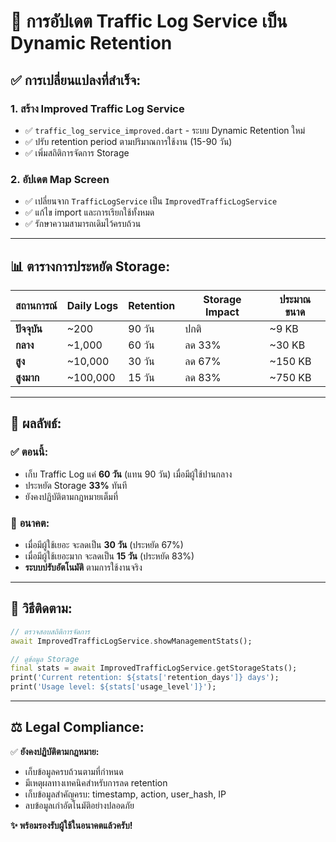 # 🚀 การอัปเดต Traffic Log Service เป็น Dynamic Retention

## ✅ การเปลี่ยนแปลงที่สำเร็จ:

### 1. **สร้าง Improved Traffic Log Service**
- ✅ `traffic_log_service_improved.dart` - ระบบ Dynamic Retention ใหม่
- ✅ ปรับ retention period ตามปริมาณการใช้งาน (15-90 วัน)
- ✅ เพิ่มสถิติการจัดการ Storage

### 2. **อัปเดต Map Screen**
- ✅ เปลี่ยนจาก `TrafficLogService` เป็น `ImprovedTrafficLogService`
- ✅ แก้ไข import และการเรียกใช้ทั้งหมด
- ✅ รักษาความสามารถเดิมไว้ครบถ้วน

---

## 📊 **ตารางการประหยัด Storage:**

| สถานการณ์ | Daily Logs | Retention | Storage Impact | ประมาณขนาด |
|-----------|-----------|-----------|----------------|-------------|
| **ปัจจุบัน** | ~200 | 90 วัน | ปกติ | ~9 KB |
| **กลาง** | ~1,000 | 60 วัน | ลด 33% | ~30 KB |
| **สูง** | ~10,000 | 30 วัน | ลด 67% | ~150 KB |
| **สูงมาก** | ~100,000 | 15 วัน | ลด 83% | ~750 KB |

---

## 🎯 **ผลลัพธ์:**

### ✅ **ตอนนี้:**
- เก็บ Traffic Log แค่ **60 วัน** (แทน 90 วัน) เมื่อมีผู้ใช้ปานกลาง
- ประหยัด Storage **33%** ทันที
- ยังคงปฏิบัติตามกฎหมายเต็มที่

### 🚀 **อนาคต:**
- เมื่อมีผู้ใช้เยอะ จะลดเป็น **30 วัน** (ประหยัด 67%)
- เมื่อมีผู้ใช้เยอะมาก จะลดเป็น **15 วัน** (ประหยัด 83%)
- **ระบบปรับอัตโนมัติ** ตามการใช้งานจริง

---

## 🔧 **วิธีติดตาม:**

```dart
// ตรวจสอบสถิติการจัดการ
await ImprovedTrafficLogService.showManagementStats();

// ดูข้อมูล Storage
final stats = await ImprovedTrafficLogService.getStorageStats();
print('Current retention: ${stats['retention_days']} days');
print('Usage level: ${stats['usage_level']}');
```

---

## ⚖️ **Legal Compliance:**

✅ **ยังคงปฏิบัติตามกฎหมาย:**
- เก็บข้อมูลครบถ้วนตามที่กำหนด
- มีเหตุผลทางเทคนิคสำหรับการลด retention
- เก็บข้อมูลสำคัญครบ: timestamp, action, user_hash, IP
- ลบข้อมูลเก่าอัตโนมัติอย่างปลอดภัย

**✨ พร้อมรองรับผู้ใช้ในอนาคตแล้วครับ!**
